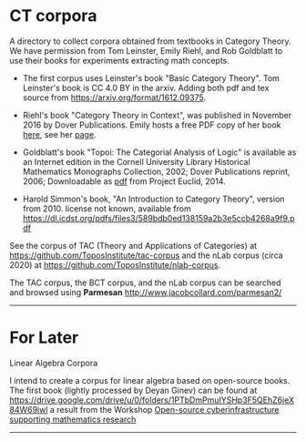 # CT corpora
A directory to collect  corpora obtained from textbooks in Category Theory. We have permission from Tom Leinster, Emily Riehl, and Rob Goldblatt to use their books for experiments extracting math concepts.


* The first corpus uses Leinster's book "Basic Category Theory".
Tom Leinster's book is CC 4.0 BY in the arxiv. 
Adding both pdf and tex source from https://arxiv.org/format/1612.09375.

* Riehl's book "Category Theory in Context", was published in November 2016 by Dover Publications. 
Emily hosts a free PDF copy of her book [here](https://emilyriehl.github.io/files/context.pdf), see her [page](https://math.jhu.edu/~eriehl/context/).

* Goldblatt's book "Topoi: The Categorial Analysis of Logic" is available as an Internet edition in the Cornell University Library Historical Mathematics Monographs Collection, 2002;
Dover Publications reprint, 2006;
Downloadable as [pdf](https://projecteuclid.org/ebooks/books-by-independent-authors/Topoi-The-Categorial-Analysis-of-Logic/toc/bia/1403013939) from Project Euclid, 2014. 


* Harold Simmon's book, "An Introduction to Category Theory", version from 2010.
license not known, available from https://dl.icdst.org/pdfs/files3/589bdb0ed138159a2b3e5ccb4268a9f9.pdf

See the corpus of TAC (Theory and Applications of Categories) at https://github.com/ToposInstitute/tac-corpus and
the nLab corpus (circa 2020) at https://github.com/ToposInstitute/nlab-corpus.

The TAC corpus, the BCT corpus, and the nLab corpus can be searched and browsed using
**Parmesan** http://www.jacobcollard.com/parmesan2/

---------------------
# For Later

Linear Algebra Corpora

I intend to create a corpus for linear algebra based on open-source books. The first book (lightly processed by Deyan Ginev) can be found at
https://drive.google.com/drive/u/0/folders/1PTbDmPmuIYSHp3F5QEhZ6jeX84W69iwl a result from the Workshop 
[Open-source cyberinfrastructure supporting mathematics research](https://aimath.org/pastworkshops/cyberinfrastructure.html)

-----------------------

